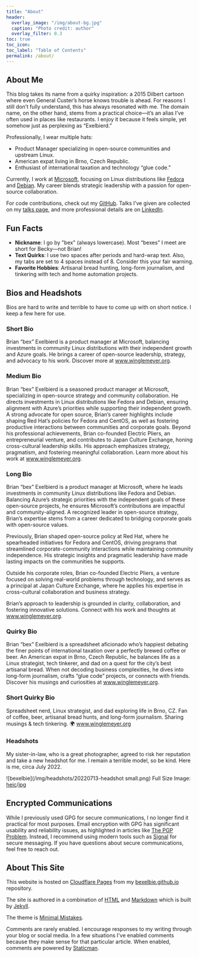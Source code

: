 ```yaml
---
title: "About"
header:
  overlay_image: "/img/about-bg.jpg"
  caption: "Photo credit: author"
  overlay_filter: 0.3
toc: true
toc_icon: 
toc_label: "Table of Contents"
permalink: /about/
---
```


## About Me

This blog takes its name from a quirky inspiration: a 2015 Dilbert cartoon where even General Custer’s horse knows trouble is ahead. For reasons I still don’t fully understand, this has always resonated with me. The domain name, on the other hand, stems from a practical choice—it’s an alias I’ve often used in places like restaurants. I enjoy it because it feels simple, yet somehow just as perplexing as “Exelbierd.”

Professionally, I wear multiple hats:  
- Product Manager specializing in open-source communities and upstream Linux.  
- American expat living in Brno, Czech Republic.  
- Enthusiast of international taxation and technology “glue code.”  

Currently, I work at [Microsoft](https://opensource.microsoft.com), focusing on Linux distributions like [Fedora](https://www.fedoraproject.org) and [Debian](https://www.debian.org). My career blends strategic leadership with a passion for open-source collaboration.  

For code contributions, check out my [GitHub](https://github.com/bexelbie). Talks I’ve given are collected on my [talks page](/talks/), and more professional details are on [LinkedIn](https://www.linkedin.com/in/bexelbie).  

## Fun Facts
- **Nickname**: I go by "bex" (always lowercase). Most “bexes” I meet are short for Becky—not Brian!  
- **Text Quirks**: I use two spaces after periods and hard-wrap text. Also, my tabs are set to 4 spaces instead of 8. Consider this your fair warning.  
- **Favorite Hobbies**: Artisanal bread hunting, long-form journalism, and tinkering with tech and home automation projects.  

## Bios and Headshots

Bios are hard to write and terrible to have to come up with on short notice.
I keep a few here for use.

### Short Bio

Brian “bex” Exelbierd is a product manager at Microsoft, balancing investments in community Linux distributions with their independent growth and Azure goals. He brings a career of open-source leadership, strategy, and advocacy to his work. Discover more at www.winglemeyer.org.

### Medium Bio

Brian “bex” Exelbierd is a seasoned product manager at Microsoft, specializing in open-source strategy and community collaboration. He directs investments in Linux distributions like Fedora and Debian, ensuring alignment with Azure’s priorities while supporting their independent growth. A strong advocate for open source, Brian’s career highlights include shaping Red Hat’s policies for Fedora and CentOS, as well as fostering productive interactions between communities and corporate goals. Beyond his professional achievements, Brian co-founded Electric Pliers, an entrepreneurial venture, and contributes to Japan Culture Exchange, honing cross-cultural leadership skills. His approach emphasizes strategy, pragmatism, and fostering meaningful collaboration. Learn more about his work at www.winglemeyer.org.

### Long Bio

Brian “bex” Exelbierd is a product manager at Microsoft, where he leads investments in community Linux distributions like Fedora and Debian. Balancing Azure’s strategic priorities with the independent goals of these open-source projects, he ensures Microsoft’s contributions are impactful and community-aligned. A recognized leader in open-source strategy, Brian’s expertise stems from a career dedicated to bridging corporate goals with open-source values.

Previously, Brian shaped open-source policy at Red Hat, where he spearheaded initiatives for Fedora and CentOS, driving programs that streamlined corporate-community interactions while maintaining community independence. His strategic insights and pragmatic leadership have made lasting impacts on the communities he supports.

Outside his corporate roles, Brian co-founded Electric Pliers, a venture focused on solving real-world problems through technology, and serves as a principal at Japan Culture Exchange, where he applies his expertise in cross-cultural collaboration and business strategy.

Brian’s approach to leadership is grounded in clarity, collaboration, and fostering innovative solutions. Connect with his work and thoughts at www.winglemeyer.org.

### Quirky Bio

Brian “bex” Exelbierd is a spreadsheet aficionado who’s happiest debating the finer points of international taxation over a perfectly brewed coffee or beer. An American expat in Brno, Czech Republic, he balances life as a Linux strategist, tech tinkerer, and dad on a quest for the city’s best artisanal bread. When not decoding business complexities, he dives into long-form journalism, crafts “glue code” projects, or connects with friends. Discover his musings and curiosities at www.winglemeyer.org.

### Short Quirky Bio

Spreadsheet nerd, Linux strategist, and dad exploring life in Brno, CZ. Fan of coffee, beer, artisanal bread hunts, and long-form journalism. Sharing musings & tech tinkering. 🌍 www.winglemeyer.org

### Headshots

My sister-in-law, who is a great photographer, agreed to risk her reputation and take a new headshot for me.
I remain a terrible model, so be kind.
Here is me, circa July 2022.

![bexelbie](/img/headshots/20220713-headshot small.png) Full Size Image: [heic](/img/headshots/20220713-headshot.heic)/[jpg](/img/headshots/20220713-headshot.jpg)

## Encrypted Communications

While I previously used GPG for secure communications, I no longer find it practical for most purposes. Email encryption with GPG has significant usability and reliability issues, as highlighted in articles like [The PGP Problem](https://latacora.micro.blog/2019/07/16/the-pgp-problem.html). Instead, I recommend using modern tools such as [Signal](https://signal.me/#p/+19194148915) for secure messaging. If you have questions about secure communications, feel free to reach out.  

## About This Site

This website is hosted on [Cloudflare Pages](https://pages.cloudflare.com/) from my [bexelbie.github.io](https://github.com/bexelbie/bexelbie.github.io) repository.

The site is authored in a combination of [HTML](https://en.wikipedia.org/wiki/HTML) and [Markdown](https://daringfireball.net/projects/markdown/) which is built by [Jekyll](https://jekyllrb.com/).

The theme is [Minimal Mistakes](https://mmistakes.github.io/minimal-mistakes/).

Comments are rarely enabled.
I encourage responses to my writing through your blog or social media.
In a few situations I've enabled comments because they make sense for that particular article.
When enabled, comments are powered by [Staticman](https://staticman.net/).
